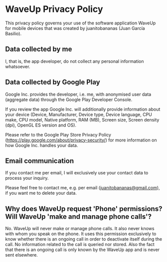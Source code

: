 # WaveUp Privacy Policy

This privacy policy governs your use of the software application WaveUp for mobile devices that was created by juanitobananas (Juan García Basilio).

## Data collected by me

I, that is, the app developer, do not collect any personal information whatsoever.

## Data collected by Google Play

Google Inc. provides the developer, i.e. me, with anonymised user data (aggregate data) through the Google Play Developer Console.

If you review the app Google Inc. will additionally provide information about your device (Device, Manufacturer, Device type, Device language, CPU make, CPU model, Native platform, RAM (MB), Screen size, Screen density (dpi), OpenGL ES version and OS).

Please refer to the Google Play Store Privacy Policy (https://play.google.com/about/privacy-security/) for more information on how Google Inc. handles your data.

## Email communication

If you contact me per email, I will exclusively use your contact data to process your inquiry.

Please feel free to contact me, e.g. per email (juanitobananas@gmail.com), if you want me to delete your data.

## Why does WaveUp request 'Phone' permissions? Will WaveUp 'make and manage phone calls'?

No. WaveUp will never make or manage phone calls. It also never knows with whom you speak on the phone. It uses this permission exclusively to know whether there is an ongoing call in order to deactivate itself during the call. No information related to the call is queried nor stored. Also the fact that there is an ongoing call is only known by the WaveUp app and is never sent elsewhere.
